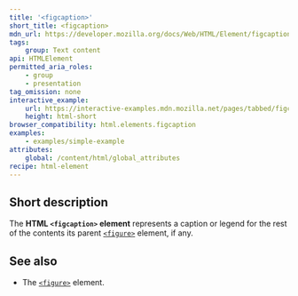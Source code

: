 ```yaml
---
title: '<figcaption>'
short_title: <figcaption>
mdn_url: https://developer.mozilla.org/docs/Web/HTML/Element/figcaption
tags:
    group: Text content
api: HTMLElement
permitted_aria_roles:
    - group
    - presentation
tag_omission: none
interactive_example:
    url: https://interactive-examples.mdn.mozilla.net/pages/tabbed/figcaption.html
    height: html-short
browser_compatibility: html.elements.figcaption
examples:
    - examples/simple-example
attributes:
    global: /content/html/global_attributes
recipe: html-element
---
```


## Short description

The **HTML `<figcaption>` element** represents a caption or legend for
the rest of the contents its parent
[`<figure>`](/en-US/docs/Web/HTML/Element/figure)
element, if any.

## See also

- The [`<figure>`](/en-US/docs/Web/HTML/Element/figure) element.
